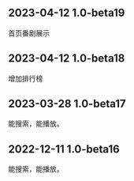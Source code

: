 ## 2023-04-12 1.0-beta19
首页番剧展示
## 2023-04-12 1.0-beta18
增加排行榜
## 2023-03-28 1.0-beta17
能搜索，能播放。
## 2022-12-11 1.0-beta16
能搜索，能播放。